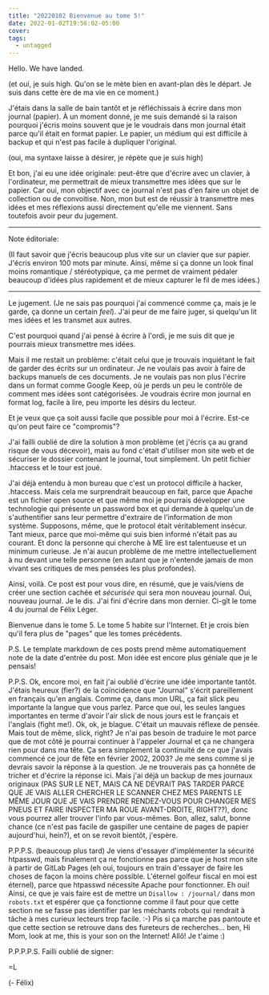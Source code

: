 ```yaml
---
title: "20220102 Bienvenue au tome 5!"
date: 2022-01-02T19:56:02-05:00
cover:
tags:
  - untagged
---
```


Hello. We have landed.

(et oui, je suis high. Qu'on se le mète bien en avant-plan dès le départ. Je suis dans cette ère de ma vie en
ce moment.)

J'étais dans la salle de bain tantôt et je réfléchissais à écrire dans mon journal (papier). À un moment
donné, je me suis demandé si la raison pourquoi j'écris moins souvent que je le voudrais dans mon journal
était parce qu'il était en format papier. Le papier, un médium qui est difficile à backup et qui n'est pas
facile à dupliquer l'original.

(oui, ma syntaxe laisse à désirer, je répète que je suis high)

Et bon, j'ai eu une idée originale: peut-être que d'écrire avec un clavier, à l'ordinateur, me permettrait de
mieux transmettre mes idées que sur le papier. Car oui, mon objectif avec ce journal n'est pas d'en faire un
objet de collection ou de convoitise. Non, mon but est de réussir à transmettre mes idées et mes réflexions
aussi directement qu'elle me viennent. Sans toutefois avoir peur du jugement.

---

Note éditoriale:

(Il faut savoir que j'écris beaucoup plus vite sur un clavier que sur papier. J'écris environ 100 mots par
minute. Ainsi, même si ça donne un look final moins romantique / stéréotypique, ça me permet de vraiment
pédaler beaucoup d'idées plus rapidement et de mieux capturer le fil de mes idées.)

---

Le jugement. (Je ne sais pas pourquoi j'ai commencé comme ça, mais je le garde, ça donne un certain *feel*).
J'ai peur de me faire juger, si quelqu'un lit mes idées et les transmet aux autres.

C'est pourquoi quand j'ai pensé à écrire à l'ordi, je me suis dit que je pourrais mieux transmettre mes idées.

Mais il me restait un problème: c'était celui que je trouvais inquiétant le fait de garder des écrits sur un
ordinateur. Je ne voulais pas avoir à faire de backups manuels de ces documents. Je ne voulais pas non plus
l'écrire dans un format comme Google Keep, où je perds un peu le contrôle de comment mes idées sont
catégorisées. Je voudrais écrire mon journal en format log, facile à lire, peu importe les désirs du lecteur.

Et je veux que ça soit aussi facile que possible pour moi à l'écrire. Est-ce qu'on peut faire ce "compromis"?

J'ai failli oublié de dire la solution à mon problème (et j'écris ça au grand risque de vous décevoir), mais
au fond c'était d'utiliser mon site web et de sécuriser le dossier contenant le journal, tout simplement. Un
petit fichier .htaccess et le tour est joué.

J'ai déjà entendu à mon bureau que c'est un protocol difficile à hacker, .htaccess. Mais cela me surprendrait beaucoup en
fait, parce que Apache est un fichier open source et que même moi je pourrais développer une technologie qui
présente un password box et qui demande à quelqu'un de s'authentifier sans leur permettre d'extraire de
l'information de mon système. Supposons, même, que le protocol était véritablement insécur. Tant mieux, parce
que moi-même qui suis bien informé n'était pas au courant. Et donc la personne qui cherche à ME lire est
talentueuse et un minimum curieuse. Je n'ai aucun problème de me mettre intellectuellement à nu devant une
telle personne (en autant que je n'entende jamais de mon vivant ses critiques de mes pensées les plus
profondes).

Ainsi, voilà. Ce post est pour vous dire, en résumé, que je vais/viens de créer une section cachée et
_sécurisée_ qui sera mon nouveau journal. Oui, nouveau journal. Je le dis. J'ai fini d'écrire dans mon
dernier. Ci-gît le tome 4 du journal de Félix Léger.

Bienvenue dans le tome 5. Le tome 5 habite sur l'Internet. Et je crois bien qu'il fera plus de "pages" que les
tomes précédents.

P.S. Le template markdown de ces posts prend même automatiquement note de la date d'entrée du post. Mon idée
est encore plus géniale que je le pensais!

P.P.S. Ok, encore moi, en fait j'ai oublié d'écrire une idée importante tantôt. J'étais heureux (fier?) de la coïncidence
que "Journal" s'écrit pareillement en français qu'en anglais. Comme ça, dans mon URL, ça fait slick peu
importante la langue que vous parlez. Parce que oui, les seules langues importantes en terme d'avoir l'air
slick de nous jours est le français et l'anglais (fight me!). Ok, ok, je blague. C'était un mauvais réflexe de
pensée. Mais tout de même, slick, right? Je n'ai pas besoin de traduire le mot parce que de mot côté je
pourrai continuer à l'appeler Journal et ça ne changera rien pour dans ma tête. Ça sera simplement la
continuité de ce que j'avais commencé ce jour de fête en février 2002, 2003? Je me sens comme si je devrais
savoir la réponse à la question. Je ne trouverais pas ça honnête de tricher et d'écrire la réponse ici. Mais
j'ai déjà un backup de mes journaux originaux (PAS SUR LE NET, MAIS CA NE DEVRAIT PAS TARDER PARCE QUE JE VAIS
ALLER CHERCHER LE SCANNER CHEZ MES PARENTS LE MÊME JOUR QUE JE VAIS PRENDRE RENDEZ-VOUS POUR CHANGER MES PNEUS
ET FAIRE INSPECTER MA ROUE AVANT-DROITE, RIGHT??), donc vous pourrez aller trouver l'info par vous-mêmes. Bon,
allez, salut, bonne chance (ce n'est pas facile de gaspiller une centaine de pages de papier aujourd'hui,
hein?), et on se revoit bientôt, j'espère.

P.P.P.S. (beaucoup plus tard) Je viens d'essayer d'implémenter la sécurité htpasswd, mais finalement ça ne
fonctionne pas parce que je host mon site à partir de GitLab Pages (eh oui, toujours en train d'essayer de
faire les choses de façon la moins chère possible. L'éternel golfeur fiscal en moi est éternel), parce que
htpasswd nécessite Apache pour fonctionner. Eh oui! Ainsi, ce que je vais faire est de mettre un `Disallow :
/journal/` dans mon `robots.txt` et espérer que ça fonctionne comme il faut pour que cette section ne se fasse
pas identifier par les méchants robots qui rendrait à tâche à mes curieux lecteurs trop facile. :-) Pis si ça
marche pas pantoute et que cette section se retrouve dans des fureteurs de recherches... ben, Hi Mom, look at
me, this is your son on the Internet! Allô! Je t'aime :)

P.P.P.P.S. Failli oublié de signer:

=L

(- Félix)
